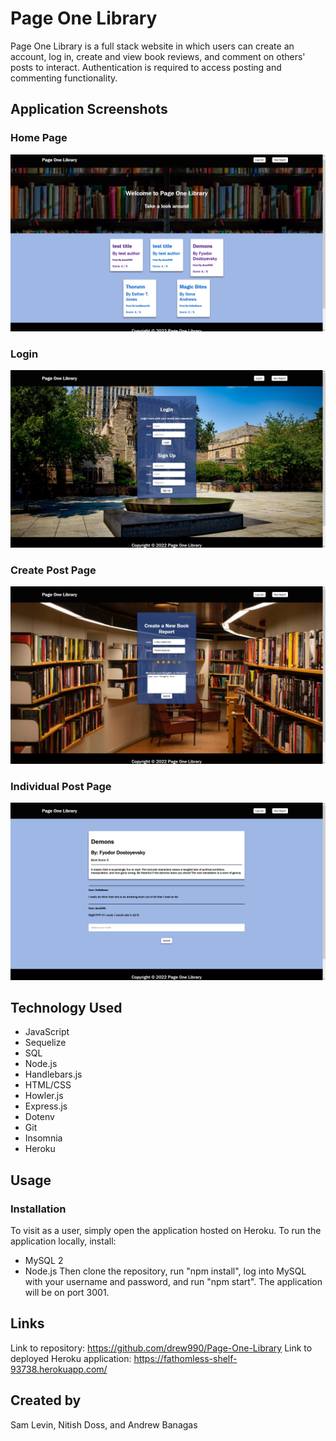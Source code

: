 # Page One Library

Page One Library is a full stack website in which users can create an account, log in, create and view book reviews, and comment on others' posts to interact. Authentication is required to access posting and commenting functionality.

## Application Screenshots
### Home Page
 ![screenshot of home page](images/homepage.png)
### Login
![screenshot of login page](images/login.png)
### Create Post Page
![screenshot of create page](images/create.png)
### Individual Post Page
![screenshot of individual post page](images/post.png)

## Technology Used
- JavaScript
- Sequelize
- SQL
- Node.js
- Handlebars.js
- HTML/CSS
- Howler.js
- Express.js
- Dotenv
- Git
- Insomnia
- Heroku

## Usage

### Installation
To visit as a user, simply open the application hosted on Heroku.
To run the application locally, install:
- MySQL 2
- Node.js
Then clone the repository, run "npm install", log into MySQL with your username and password, and run "npm start". The application will be on port 3001.

## Links
Link to repository: https://github.com/drew990/Page-One-Library
Link to deployed Heroku application: https://fathomless-shelf-93738.herokuapp.com/

## Created by
Sam Levin, Nitish Doss, and Andrew Banagas
